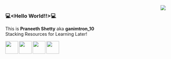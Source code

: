 
<img align='right' src='https://media.giphy.com/media/l0HlNaQ6gWfllcjDO/giphy.gif'>

### 💻\<Hello World!!\>💻

This is **Praneeth Shetty** aka **ganimtron_10** <br>
Stacking Resources for Learning Later!

<a href='mailto:praneethshetty10@gmail.com'><img src='https://simpleicons.org/icons/gmail.svg' height='40'></a>
[<img height='40' align='left' src='https://simpleicons.org/icons/linkedin.svg'>](https://www.linkedin.com/in/praneeth-shetty-6b0892202/)
[<img height='40' align='left' src='https://simpleicons.org/icons/youtube.svg'>](https://www.youtube.com/channel/UCqmjz897ENq1ySddSkvtUNg)
[<img height='40' align='left' src='https://simpleicons.org/icons/twitter.svg'>](https://twitter.com/ganimtron_10)
